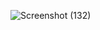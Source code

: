 ![Screenshot (132)](https://github.com/ankitjha42/Image-galley/assets/143383280/34a8dd47-59a9-46f1-b6ef-fc97b2691d4b)
